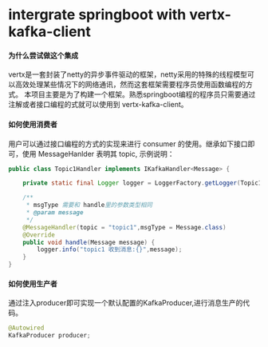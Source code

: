 # intergrate springboot with vertx-kafka-client

#### 为什么尝试做这个集成

vertx是一套封装了netty的异步事件驱动的框架，netty采用的特殊的线程模型可以高效处理某些情况下的网络通讯，然而这套框架需要程序员使用函数编程的方式。
本项目主要是为了构建一个框架。熟悉springboot编程的程序员只需要通过注解或者接口编程的式就可以使用到 vertx-kafka-client。

#### 如何使用消费者
用户可以通过接口编程的方式的实现来进行 consumer 的使用。继承如下接口即可，使用 MessageHanlder 表明其 topic, 示例说明：
```java
public class Topic1Handler implements IKafkaHandler<Message> {

    private static final Logger logger = LoggerFactory.getLogger(Topic1Handler.class);

    /**
     * msgType 需要和 handle里的参数类型相同
     * @param message
     */
    @MessageHandler(topic = "topic1",msgType = Message.class)
    @Override
    public void handle(Message message) {
        logger.info("topic1 收到消息:{}",message);
    }
}
```


#### 如何使用生产者
通过注入producer即可实现一个默认配置的KafkaProducer,进行消息生产的代码。

```java
@Autowired
KafkaProducer producer;
```
